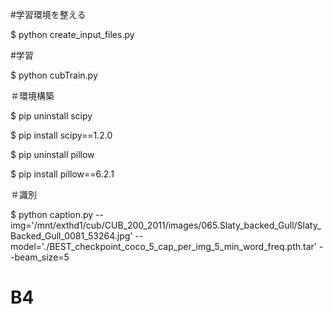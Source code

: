 #学習環境を整える

$ python create_input_files.py

#学習

$ python cubTrain.py

＃環境構築

$ pip uninstall scipy

$ pip install scipy==1.2.0

$ pip uninstall pillow

$ pip install pillow==6.2.1

＃識別

$ python caption.py  --img='/mnt/exthd1/cub/CUB_200_2011/images/065.Slaty_backed_Gull/Slaty_Backed_Gull_0081_53264.jpg' --model='./BEST_checkpoint_coco_5_cap_per_img_5_min_word_freq.pth.tar' --beam_size=5
# B4

